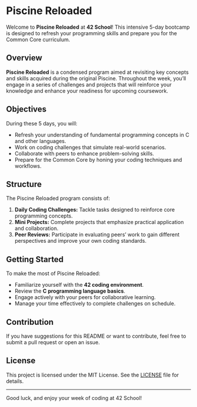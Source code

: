 # Piscine Reloaded

Welcome to **Piscine Reloaded** at **42 School**! This intensive 5-day bootcamp is designed to refresh your programming skills and prepare you for the Common Core curriculum.

## Overview

**Piscine Reloaded** is a condensed program aimed at revisiting key concepts and skills acquired during the original Piscine. Throughout the week, you’ll engage in a series of challenges and projects that will reinforce your knowledge and enhance your readiness for upcoming coursework.

## Objectives

During these 5 days, you will:
- Refresh your understanding of fundamental programming concepts in C and other languages.
- Work on coding challenges that simulate real-world scenarios.
- Collaborate with peers to enhance problem-solving skills.
- Prepare for the Common Core by honing your coding techniques and workflows.

## Structure

The Piscine Reloaded program consists of:
1. **Daily Coding Challenges:** Tackle tasks designed to reinforce core programming concepts.
2. **Mini Projects:** Complete projects that emphasize practical application and collaboration.
3. **Peer Reviews:** Participate in evaluating peers’ work to gain different perspectives and improve your own coding standards.

## Getting Started

To make the most of Piscine Reloaded:
- Familiarize yourself with the **42 coding environment**.
- Review the **C programming language basics**.
- Engage actively with your peers for collaborative learning.
- Manage your time effectively to complete challenges on schedule.

## Contribution

If you have suggestions for this README or want to contribute, feel free to submit a pull request or open an issue.

## License

This project is licensed under the MIT License. See the [LICENSE](LICENSE) file for details.

---

Good luck, and enjoy your week of coding at 42 School!

